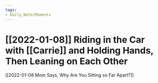 ```yaml
---
tags:
- Daily_Note/Moments
---
```


# [[2022-01-08]] Riding in the Car with [[Carrie]] and Holding Hands, Then Leaning on Each Other



[[2022-01-08 Mom Says, Why Are You Sitting so Far Apart?]]